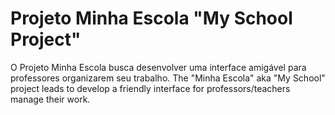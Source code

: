 # Projeto Minha Escola "My School Project"
O Projeto Minha Escola busca desenvolver uma interface amigável para professores organizarem seu trabalho.
The "Minha Escola" aka "My School" project leads to develop a friendly interface for professors/teachers manage their work. 
